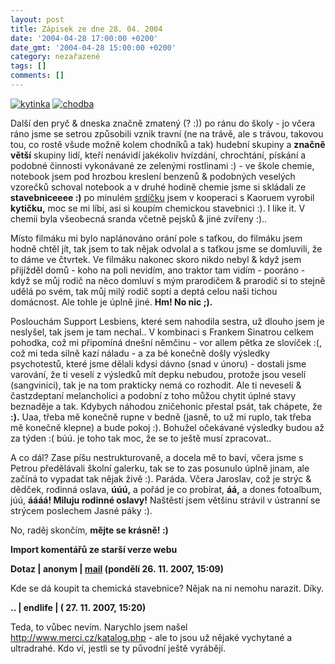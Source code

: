 ```yaml
---
layout: post
title: Zápisek ze dne 28. 04. 2004
date: '2004-04-28 17:00:00 +0200'
date_gmt: '2004-04-28 15:00:00 +0200'
category: nezařazené
tags: []
comments: []
---
```

<div >  <a href="/%base_url%/assets/old-images/chemkyticka.jpg"><img alt="kytinka" src="%base_url%/assets/old-images/chemkyticka.jpg"></a>  <a href="/%base_url%/assets/old-images/chodba.jpg"><img alt="chodba" src="%base_url%/assets/old-images/chodba.jpg"></a>  </div>
<p>Další den pryč &amp; dneska značně zmatený (? :)) po ránu do školy - jo včera ráno jsme se setrou způsobili  vznik travní (ne na trávě, ale s trávou, takovou tou, co rostě všude možně kolem chodníků a tak) hudební skupiny  a <strong>značně větší</strong> skupiny lidí, kteří nenávidí jakékoliv hvízdání, chrochtání, pískání  a podobné činnosti vykonávané ze zelenými rostlinami :) - ve škole chemie, notebook jsem pod hrozbou kreslení  benzenů &amp; podobných veselých vzorečků schoval notebook a v druhé hodině chemie jsme si skládali ze  <strong>stavebniceeee :)</strong> po minulém <a href="/%base_url%/assets/old-images/srdicko.jpg">srdíčku</a> jsem v kooperaci s Kaoruem vyrobil  <strong>kytičku,</strong> moc se mi líbí, asi si koupím chemickou stavebnici :). I like it. V chemii byla všeobecná sranda  včetně pejsků &amp; jiné zvířeny :)..</p>
<p>Místo filmáku mi bylo naplánováno orání pole s taťkou, do filmáku jsem hodně chtěl jít, tak jsem to tak nějak  odvolal a s taťkou jsme se domluvili, že to dáme ve čtvrtek. Ve filmáku nakonec skoro nikdo nebyl &amp; když jsem  přijížděl domů - koho na poli nevidím, ano traktor tam vidím - pooráno - když se můj rodič na něco domluví s mým  prarodičem &amp; prarodič si to stejně udělá po svém, tak můj milý rodič soptí a deptá celou naši tichou domácnost.  Ale tohle je úplně jiné. <strong>Hm! No nic ;).</strong></p>
<p>Poslouchám Support Lesbiens, které sem nahodila sestra, už dlouho jsem je neslyšel, tak jsem je tam nechal..  V kombinaci s Frankem Sinatrou celkem pohodka, což mi připomíná dnešní němčinu - vor allem pětka ze slovíček :(,  což mi teda silně kazí náladu - a za bé konečně došly výsledky psychotestů, které jsme dělali kdysi dávno (snad  v únoru) - dostali jsme varování, že ti veselí z výsledků mít depku nebudou, protože jsou veselí (sangvinici),  tak je na tom prakticky nemá co rozhodit. Ale ti neveselí &amp; častzdeptaní melancholici a podobní z toho můžou  chytit úplné stavy beznaděje a tak. Kdybych náhodou zničehonic přestal psát, tak chápete, že <strong>:).</strong> Uaa, třeba mě  konečně rupne v bedně (jasně, to už mi ruplo, tak třeba mě konečně klepne) a bude pokoj :). Bohužel očekávané  výsledky budou až za týden :( búú. je toho tak moc, že se to ještě musí zpracovat..</p>
<p>A co dál? Zase píšu nestrukturovaně, a docela mě to baví, včera jsme s Petrou předělávali školní galerku,  tak se to zas posunulo úplně jinam, ale začíná to vypadat tak nějak živě :). Paráda. Včera Jaroslav, což je  strýc &amp; dědček, rodinná oslava, <strong>úúú,</strong> a pořád je co probírat, <strong>áá,</strong> a  dones fotoalbum, júú, <strong>áááá! Miluju rodinné  oslavy!</strong> Naštěstí jsem většinu strávil v ústranní se strýcem poslechem Jasné páky :).</p>
<p>No, raděj skončím, <strong>mějte se krásně! :)</strong></p>
<div class="import-komentaru">
<p><strong>Import komentářů ze starší verze webu</strong></p>
<div class="comment">
<p style="font-weight:bold"><span class="compredmet">Dotaz</span> | <span class="comname">anonym</span> |  <a href="mailto:ryshka@volny.cz">mail</a> (pondělí&nbsp;26.&nbsp;11.&nbsp;2007,&nbsp;15:09)</p>
<p>Kde se dá koupit ta chemická stavebnice? Nějak na ni nemohu narazit. Díky. </p>
</div>
<div class="comment">
<p style="font-weight:bold"><span class="compredmet">..</span> | <span class="comname">endlife</span> | (&nbsp;27.&nbsp;11.&nbsp;2007,&nbsp;15:20)</p>
<p>Teda, to vůbec nevím. Narychlo jsem našel <a href="http://www.merci.cz/katalog.php">http://www.merci.cz/katalog.php</a> - ale to jsou už nějaké vychytané a ultradrahé. Kdo ví, jestli se ty původní ještě vyrábějí. </p>
</div>
</div>

